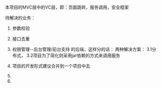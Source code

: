 
本项目的MVC层中的VC层，即：页面跳转，服务调用，安全框架

待解决的业务：
1. 参数校验
2. 接口去重
3. 权限管理--后台管理/前台支持 的后端，这样分的话：
两种解决方案：
3.1分布式，
3.2项目为了简化则采用jar依赖的方式来调用服务

2. 项目的开发形式建议合并到一个项目中去
2.
2.
